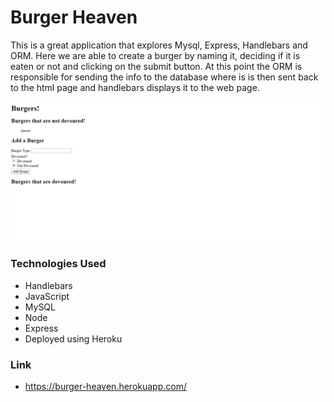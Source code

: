 # Burger Heaven

This is a great application that explores Mysql, Express, Handlebars and ORM. Here we are able to create a burger by naming it, deciding if it is eaten or not and clicking on the submit button. At this point the ORM is responsible for sending the info to the database where is is then sent back to the html page and handlebars displays it to the web page.

![Alt burger heaven](/public/assets/img/burger-heaven.png)

### Technologies Used

- Handlebars
- JavaScript
- MySQL
- Node
- Express
- Deployed using Heroku

### Link

- https://burger-heaven.herokuapp.com/
